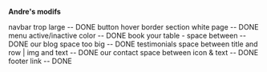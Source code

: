 **Andre's modifs**

navbar trop large -- DONE
button hover
border section white page -- DONE
menu active/inactive color -- DONE
book your table - space between -- DONE
our blog space too big -- DONE
testimonials space between title and row | img and text -- DONE
our contact space between icon & text -- DONE
footer link -- DONE
<!--stackedit_data:
eyJoaXN0b3J5IjpbMTczOTE5ODY4M119
-->